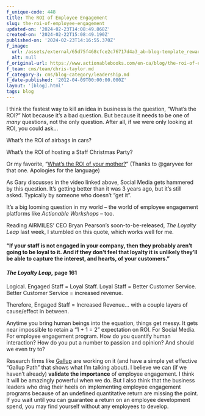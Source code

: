 ```yaml
---
f_unique-code: 448
title: The ROI of Employee Engagement
slug: the-roi-of-employee-engagement
updated-on: '2024-02-23T14:08:49.868Z'
created-on: '2024-02-22T15:08:49.190Z'
published-on: '2024-02-23T14:16:55.370Z'
f_image:
  url: /assets/external/65d75f468cfce2c76717d4a3_ab-blog-template_reward.jpeg
  alt: null
f_original-url: https://www.actionablebooks.com/en-ca/blog/the-roi-of-employee-engagement/
f_team: cms/team/chris-taylor.md
f_category-3: cms/blog-category/leadership.md
f_date-published: '2012-04-09T00:00:00.000Z'
layout: '[blog].html'
tags: blog
---
```


I think the fastest way to kill an idea in business is the question, “What’s the ROI?” Not because it’s a bad question. But because it needs to be one of _many_ questions, not the only question. After all, if we were only looking at ROI, you could ask…

What’s the ROI of airbags in cars?

What’s the ROI of hosting a Staff Christmas Party?

Or my favorite, “[What’s the ROI of your mother?](http://www.youtube.com/watch?v=6-RxeuP2nXk)” (Thanks to @garyvee for that one. Apologies for the language)

As Gary discusses in the video linked above, Social Media gets hammered by this question. It’s getting better than it was 3 years ago, but it’s still asked. Typically by someone who doesn’t “get it”.

It’s a big looming question in my world – the world of employee engagement platforms like _Actionable Workshops_ – too.

Reading AIRMILES’ CEO Bryan Pearson’s soon-to-be-released, _The Loyalty Leap_ last week, I stumbled on this quote, which works well for me.

#### “If your staff is not engaged in your company, then they probably aren’t going to be loyal to it. And if they don’t feel that loyalty it is unlikely they’ll be able to capture the interest, and hearts, of your customers.”

#### _The Loyalty Leap,_ page 161

Logical. Engaged Staff = Loyal Staff. Loyal Staff = Better Customer Service. Better Customer Service = increased revenue.

Therefore, Engaged Staff = Increased Revenue… with a couple layers of cause/effect in between.

Anytime you bring human beings into the equation, things get messy. It gets near impossible to retain a “1 + 1 = 2” expectation on ROI. For Social Media. For employee engagement program. How do you quantify human interaction? How do you put a number to passion and opinion? And should we even try to?

Research firms like [Gallup](http://www.gallup.com/consulting/1528/Gallup-Path.aspx) are working on it (and have a simple yet effective “Gallup Path” that shows what I’m talking about). I believe we can (if we haven’t already) **validate the importance** of employee engagement. I think it will be amazingly powerful when we do. But I also think that the business leaders who drag their heels on implementing employee engagement programs because of an undefined quantitative return are missing the point. If you wait until you can guarantee a return on an employee development spend, you may find yourself without any employees to develop.

